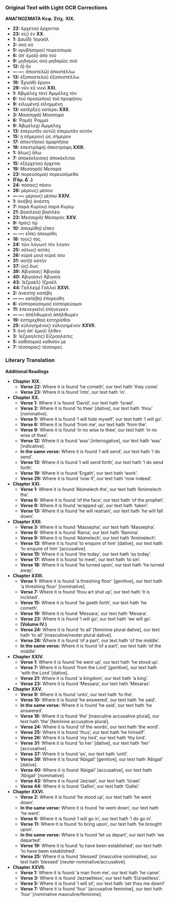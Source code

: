 ### Original Text with Light OCR Corrections

**ΑΝΑΓΝΩΣΜΑΤΑ**
**Κεφ. Στίχ.**
**ΧΙΧ.**
*   **22:** ἔρχεται) ἔρχονται
*   **23:** εἰς) ἐν
**ΧΧ.**
*   **1:** Δαυΐδ) Ἰσραήλ
*   **2:** σοι) σὺ
*   **5:** κρυβήσομαι) πορεύσομαι
*   **6:** ἀπ᾿ ἐμοῦ) ἀπὸ τοῦ
*   **9:** μηδαμῶς σοι) μηδαμῶς σοῦ
*   **12:** ἦ) ἦν
*   **— —:** ἀποστελῶ) ἀποστέλλω
*   **13:** ἐξαποστελῶ) ἐξαποστέλλω
*   **19:** Ἐργάθ) ἔργον
*   **29:** νῦν εἰ) νυνὶ
**ΧΧΙ.**
*   **1:** Ἀβιμέλεχ τόν) Ἀμιμέλεχ τὸν
*   **6:** τοῦ προσώπου) τοῦ προφήτου
*   **9:** εἰλυμένη) εἰλημμένη
*   **13:** κατέρξει) κατέρει
**ΧΧΙΙ.**
*   **3:** Μασσηφᾶ) Μασσηφὰ
*   **6:** Ῥαμᾶ) Ῥαμμὰ
*   **9:** Ἀβιμέλεχ) Ἀμιμέλεχ
*   **13:** ἐπερωτᾶν αὐτῶ) ἐπερωτᾶν αὐτὸν
*   **15:** ἡ σήμερον) ὡς σήμερον
*   **17:** ἀπαντῆσαι) ἁμαρτῆσαι
*   **18:** ἐπεστράφη) ἀπεστράφη
**ΧΧΙΙΙ.**
*   **1:** ἅλως) ἅλω
*   **7:** ἀποκέκλεισαι) ἀποκέκλιται
*   **15:** ἐξέρχεται) ἔρχεται
*   **19:** Μεσσαρᾶ) Μεσαρὰ
*   **23:** πορεύσομαι) πορευσόμεθα
*   **(Γόμ. Δ΄.)**
*   **24:** πάσαις) πᾶσιν
*   **26:** μέρους) μέσου
*   **— —:** μέρους) μέσου
**ΧΧΙV.**
*   **1:** ἀνέβη) ἀνέστη
*   **7:** παρὰ Κυρίου) παρὰ Κυρίῳ
*   **21:** βασιλεία) βασιλέα
*   **23:** Μεσσαρᾶ) Μεσαρὰς
**ΧΧV.**
*   **9:** πρὸς) τῷ
*   **10:** ἀπεκρίθη) εἶπεν
*   **— —:** εἶπε) ἀπεκρίθη
*   **18:** τοὺς) τὰς
*   **24:** τῶν λόγων) τὸν λόγον
*   **25:** οὕτως) αὐτὸς
*   **26:** κύριέ μου) κύριέ σου
*   **31:** αὐτῇ) αὐτήν
*   **37:** ὡς) ἕως
*   **39:** Ἀβιγαίας) Ἀβιγαίᾳ
*   **40:** Ἀβιγαίαν) Ἀβιγαία
*   **43:** Ἰεζραέλ) Ἰζραέλ
*   **44:** Γαλλείμ) Γαλλεί
**ΧΧVΙ.**
*   **2:** ἀνέστη) κατέβη
*   **— —:** κατέβη) ἐπορεύθη
*   **6:** εἰσπορεύσομαι) εἰσπορεύομαι
*   **11:** ἐπενεγκεῖν) ἐπήνεγκεν
*   **— —:** ἀπέλθωμεν) ἀπήλθωμεν
*   **19:** ἐστηρίχθαι) ἐστηρίσθαι
*   **25:** εὐλογημένος) εὐλογημένον
**ΧΧVΙΙ.**
*   **1:** ἀνὴ ἀπ᾿ ἐμοῦ) ἦλθεν
*   **3:** Ἰεζραηλίτις) Εἰζραηλείτις
*   **5:** καθίσομαι) καθισόν με
*   **7:** τέσσαρας) τέσσαρες

### Literary Translation

**Additional Readings**

*   **Chapter XIX.**
    *   **Verse 22:** Where it is found ‘he cometh’, our text hath ‘they come’.
    *   **Verse 23:** Where it is found ‘into’, our text hath ‘in’.
*   **Chapter XX.**
    *   **Verse 1:** Where it is found ‘David’, our text hath ‘Israel’.
    *   **Verse 2:** Where it is found ‘to thee’ [dative], our text hath ‘thou’ [nominative].
    *   **Verse 5:** Where it is found ‘I will hide myself’, our text hath ‘I will go’.
    *   **Verse 6:** Where it is found ‘from me’, our text hath ‘from the’.
    *   **Verse 9:** Where it is found ‘in no wise to thee’, our text hath ‘in no wise of thee’.
    *   **Verse 12:** Where it is found ‘was’ [interrogative], our text hath ‘was’ [indicative].
    *   **In the same verse:** Where it is found ‘I will send’, our text hath ‘I do send’.
    *   **Verse 13:** Where it is found ‘I will send forth’, our text hath ‘I do send forth’.
    *   **Verse 19:** Where it is found ‘Ergath’, our text hath ‘work’.
    *   **Verse 29:** Where it is found ‘now if’, our text hath ‘now indeed’.
*   **Chapter XXI.**
    *   **Verse 1:** Where it is found ‘Abimelech the’, our text hath ‘Amimelech the’.
    *   **Verse 6:** Where it is found ‘of the face’, our text hath ‘of the prophet’.
    *   **Verse 9:** Where it is found ‘wrapped up’, our text hath ‘taken’.
    *   **Verse 13:** Where it is found ‘he will restrain’, our text hath ‘he will fall down’.
*   **Chapter XXII.**
    *   **Verse 3:** Where it is found ‘Massepha’, our text hath ‘Massepha’.
    *   **Verse 6:** Where it is found ‘Rama’, our text hath ‘Ramma’.
    *   **Verse 9:** Where it is found ‘Abimelech’, our text hath ‘Amimelech’.
    *   **Verse 13:** Where it is found ‘to enquire of him’ [dative], our text hath ‘to enquire of him’ [accusative].
    *   **Verse 15:** Where it is found ‘the today’, our text hath ‘as today’.
    *   **Verse 17:** Where it is found ‘to meet’, our text hath ‘to sin’.
    *   **Verse 18:** Where it is found ‘he turned upon’, our text hath ‘he turned away’.
*   **Chapter XXIII.**
    *   **Verse 1:** Where it is found ‘a threshing floor’ [genitive], our text hath ‘a threshing floor’ [nominative].
    *   **Verse 7:** Where it is found ‘thou art shut up’, our text hath ‘it is inclined’.
    *   **Verse 15:** Where it is found ‘he goeth forth’, our text hath ‘he cometh’.
    *   **Verse 19:** Where it is found ‘Messara’, our text hath ‘Mesara’.
    *   **Verse 23:** Where it is found ‘I will go’, our text hath ‘we will go’.
    *   **(Volume IV.)**
    *   **Verse 24:** Where it is found ‘to all’ [feminine plural dative], our text hath ‘to all’ [masculine/neuter plural dative].
    *   **Verse 26:** Where it is found ‘of a part’, our text hath ‘of the middle’.
    *   **In the same verse:** Where it is found ‘of a part’, our text hath ‘of the middle’.
*   **Chapter XXIV.**
    *   **Verse 1:** Where it is found ‘he went up’, our text hath ‘he stood up’.
    *   **Verse 7:** Where it is found ‘from the Lord’ [genitive], our text hath ‘with the Lord’ [dative].
    *   **Verse 21:** Where it is found ‘a kingdom’, our text hath ‘a king’.
    *   **Verse 23:** Where it is found ‘Messara’, our text hath ‘Mesaras’.
*   **Chapter XXV.**
    *   **Verse 9:** Where it is found ‘unto’, our text hath ‘to the’.
    *   **Verse 10:** Where it is found ‘he answered’, our text hath ‘he said’.
    *   **In the same verse:** Where it is found ‘he said’, our text hath ‘he answered’.
    *   **Verse 18:** Where it is found ‘the’ [masculine accusative plural], our text hath ‘the’ [feminine accusative plural].
    *   **Verse 24:** Where it is found ‘of the words’, our text hath ‘the word’.
    *   **Verse 25:** Where it is found ‘thus’, our text hath ‘he himself’.
    *   **Verse 26:** Where it is found ‘my lord’, our text hath ‘thy lord’.
    *   **Verse 31:** Where it is found ‘to her’ [dative], our text hath ‘her’ [accusative].
    *   **Verse 37:** Where it is found ‘as’, our text hath ‘until’.
    *   **Verse 39:** Where it is found ‘Abigail’ [genitive], our text hath ‘Abigail’ [dative].
    *   **Verse 40:** Where it is found ‘Abigail’ [accusative], our text hath ‘Abigail’ [nominative].
    *   **Verse 43:** Where it is found ‘Jezrael’, our text hath ‘Izrael’.
    *   **Verse 44:** Where it is found ‘Gallim’, our text hath ‘Gallei’.
*   **Chapter XXVI.**
    *   **Verse 2:** Where it is found ‘he stood up’, our text hath ‘he went down’.
    *   **In the same verse:** Where it is found ‘he went down’, our text hath ‘he went’.
    *   **Verse 6:** Where it is found ‘I will go in’, our text hath ‘I do go in’.
    *   **Verse 11:** Where it is found ‘to bring upon’, our text hath ‘he brought upon’.
    *   **In the same verse:** Where it is found ‘let us depart’, our text hath ‘we departed’.
    *   **Verse 19:** Where it is found ‘to have been established’, our text hath ‘to have been established’.
    *   **Verse 25:** Where it is found ‘blessed’ [masculine nominative], our text hath ‘blessed’ [neuter nominative/accusative].
*   **Chapter XXVII.**
    *   **Verse 1:** Where it is found ‘a man from me’, our text hath ‘he came’.
    *   **Verse 3:** Where it is found ‘Jezraelitess’, our text hath ‘Eizraelitess’.
    *   **Verse 5:** Where it is found ‘I will sit’, our text hath ‘set thou me down!’
    *   **Verse 7:** Where it is found ‘four’ [accusative feminine], our text hath ‘four’ [nominative masculine/feminine].